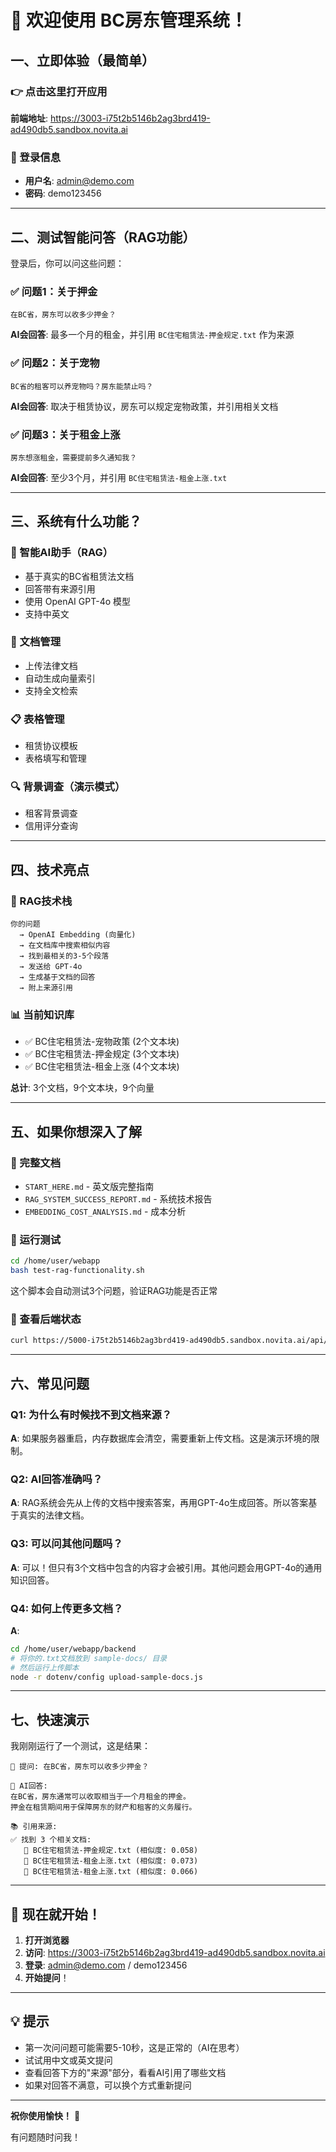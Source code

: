 # 🎉 欢迎使用 BC房东管理系统！

## 一、立即体验（最简单）

### 👉 点击这里打开应用
**前端地址**: https://3003-i75t2b5146b2ag3brd419-ad490db5.sandbox.novita.ai

### 🔐 登录信息
- **用户名**: admin@demo.com
- **密码**: demo123456

---

## 二、测试智能问答（RAG功能）

登录后，你可以问这些问题：

### ✅ 问题1：关于押金
```
在BC省，房东可以收多少押金？
```
**AI会回答**: 最多一个月的租金，并引用 `BC住宅租赁法-押金规定.txt` 作为来源

### ✅ 问题2：关于宠物
```
BC省的租客可以养宠物吗？房东能禁止吗？
```
**AI会回答**: 取决于租赁协议，房东可以规定宠物政策，并引用相关文档

### ✅ 问题3：关于租金上涨
```
房东想涨租金，需要提前多久通知我？
```
**AI会回答**: 至少3个月，并引用 `BC住宅租赁法-租金上涨.txt`

---

## 三、系统有什么功能？

### 🤖 智能AI助手（RAG）
- 基于真实的BC省租赁法文档
- 回答带有来源引用
- 使用 OpenAI GPT-4o 模型
- 支持中英文

### 📄 文档管理
- 上传法律文档
- 自动生成向量索引
- 支持全文检索

### 📋 表格管理
- 租赁协议模板
- 表格填写和管理

### 🔍 背景调查（演示模式）
- 租客背景调查
- 信用评分查询

---

## 四、技术亮点

### 🧠 RAG技术栈
```
你的问题 
  → OpenAI Embedding (向量化)
  → 在文档库中搜索相似内容
  → 找到最相关的3-5个段落
  → 发送给 GPT-4o
  → 生成基于文档的回答
  → 附上来源引用
```

### 📊 当前知识库
- ✅ BC住宅租赁法-宠物政策 (2个文本块)
- ✅ BC住宅租赁法-押金规定 (3个文本块)
- ✅ BC住宅租赁法-租金上涨 (4个文本块)

**总计**: 3个文档，9个文本块，9个向量

---

## 五、如果你想深入了解

### 📖 完整文档
- `START_HERE.md` - 英文版完整指南
- `RAG_SYSTEM_SUCCESS_REPORT.md` - 系统技术报告
- `EMBEDDING_COST_ANALYSIS.md` - 成本分析

### 🧪 运行测试
```bash
cd /home/user/webapp
bash test-rag-functionality.sh
```

这个脚本会自动测试3个问题，验证RAG功能是否正常

### 🔧 查看后端状态
```bash
curl https://5000-i75t2b5146b2ag3brd419-ad490db5.sandbox.novita.ai/api/health
```

---

## 六、常见问题

### Q1: 为什么有时候找不到文档来源？
**A**: 如果服务器重启，内存数据库会清空，需要重新上传文档。这是演示环境的限制。

### Q2: AI回答准确吗？
**A**: RAG系统会先从上传的文档中搜索答案，再用GPT-4o生成回答。所以答案基于真实的法律文档。

### Q3: 可以问其他问题吗？
**A**: 可以！但只有3个文档中包含的内容才会被引用。其他问题会用GPT-4o的通用知识回答。

### Q4: 如何上传更多文档？
**A**: 
```bash
cd /home/user/webapp/backend
# 将你的.txt文档放到 sample-docs/ 目录
# 然后运行上传脚本
node -r dotenv/config upload-sample-docs.js
```

---

## 七、快速演示

我刚刚运行了一个测试，这是结果：

```
💬 提问: 在BC省，房东可以收多少押金？

📨 AI回答:
在BC省，房东通常可以收取相当于一个月租金的押金。
押金在租赁期间用于保障房东的财产和租客的义务履行。

📚 引用来源:
✅ 找到 3 个相关文档:
   📄 BC住宅租赁法-押金规定.txt (相似度: 0.058)
   📄 BC住宅租赁法-租金上涨.txt (相似度: 0.073)
   📄 BC住宅租赁法-租金上涨.txt (相似度: 0.066)
```

---

## 🚀 现在就开始！

1. **打开浏览器**
2. **访问**: https://3003-i75t2b5146b2ag3brd419-ad490db5.sandbox.novita.ai
3. **登录**: admin@demo.com / demo123456
4. **开始提问**！

---

## 💡 提示

- 第一次问问题可能需要5-10秒，这是正常的（AI在思考）
- 试试用中文或英文提问
- 查看回答下方的"来源"部分，看看AI引用了哪些文档
- 如果对回答不满意，可以换个方式重新提问

---

**祝你使用愉快！** 🎉

有问题随时问我！
